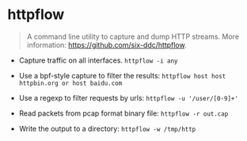 # httpflow

> A command line utility to capture and dump HTTP streams.
> More information: https://github.com/six-ddc/httpflow.

- Capture traffic on all interfaces.
`httpflow -i any`

- Use a bpf-style capture to filter the results:
`httpflow host host httpbin.org or host baidu.com`

- Use a regexp to filter requests by urls:
`httpflow -u '/user/[0-9]+'`

- Read packets from pcap format binary file:
`httpflow -r out.cap`

- Write the output to a directory:
`httpflow -w /tmp/http`
